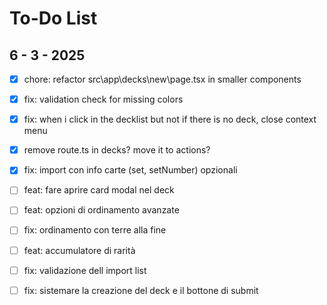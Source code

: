 # To-Do List

## 6 - 3 - 2025

- [x] chore: refactor src\app\decks\new\page.tsx in smaller components
- [x] fix: validation check for missing colors
- [x] fix: when i click in the decklist but not if there is no deck, close context menu
- [x] remove route.ts in decks? move it to actions?
- [x] fix: import con info carte (set, setNumber) opzionali
- [ ] feat: fare aprire card modal nel deck
- [ ] feat: opzioni di ordinamento avanzate
- [ ] fix: ordinamento con terre alla fine
- [ ] feat: accumulatore di rarità
- [ ] fix: validazione dell import list
- [ ] fix: sistemare la creazione del deck e il bottone di submit






